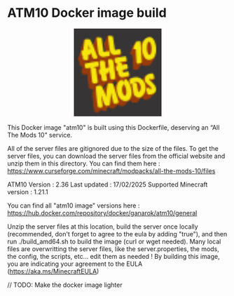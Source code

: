 # ATM10 Docker image build

<p align="center">
  <img src="./server-icon.png" width="200" alt="ATM10 Logo" />
</p>

This Docker image "atm10" is built using this Dockerfile, deserving an “All The Mods 10" service.

All of the server files are gitignored due to the size of the files. To get the server files, you can download the server files from the official website and unzip them in this directory.
You can find them here : https://www.curseforge.com/minecraft/modpacks/all-the-mods-10/files

ATM10 Version : 2.36
Last updated : 17/02/2025
Supported Minecraft version : 1.21.1

You can find all "atm10 image" versions here : https://hub.docker.com/repository/docker/ganarok/atm10/general

Unzip the server files at this location, build the server once locally (recommended, don't forget to agree to the eula by adding "true"), and then run ./build_amd64.sh to build the image (curl or wget needed).
Many local files are overwritting the server files, like the server.properties, the mods, the config, the scripts, etc... edit them as needed !
By building this image, you are indicating your agreement to the EULA (https://aka.ms/MinecraftEULA)

// TODO: Make the docker image lighter
